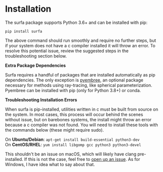 Installation
============

The surfa package supports Python 3.6+ and can be installed with pip:

```
pip install surfa
```

The above command should run smoothly and require no further steps, but if your system does not have a c compiler installed it will throw an error.  To resolve this potential issue, review the suggested steps in the troubleshooting section below.

**Extra Package Dependencies**

Surfa requires a handful of packages that are installed automatically as pip dependencies. The only exception is [pyembree](https://github.com/scopatz/pyembree), an optional package necessary for methods using ray-tracing, like spherical parameterization. Pyembree can be installed with pip (only for Python 3.8+) or conda.

**Troubleshooting Installation Errors**

When surfa is pip-installed, utilities written in c must be built from source on the system. In most cases, this process will occur behind the scenes without issue, but on barebones systems, the install might throw an error because a c compiler was not found. You will need to install these tools with the commands below (these might require sudo).

On **Ubuntu/Debian**: `apt-get install build-essential python3-dev`
<br>
On **CentOS/RHEL**: `yum install libgomp gcc python3 python3-devel`

This shouldn't be an issue on macOS, which will likely have clang pre-installed. If this is not the case, feel free to [open up an issue](https://github.com/freesurfer/surfa/issues). As for Windows, I have idea what to say about that.
